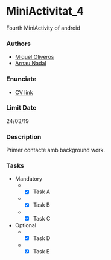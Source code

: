 # MiniActivitat_4
Fourth MiniActivity of android

### Authors ###
* [Miquel Oliveros](https://github.com/MiquelOliveros)
* [Arnau Nadal](https://github.com/ar98nau)

### Enunciate ###
* [CV link](https://cv.udl.cat/access/content/attachment/102025-1819/Activitats/b2a14f34-4846-4800-9130-de639a36689e/MiniActv-4.pdf)

### Limit Date ###
24/03/19

### Description ###
Primer contacte amb background work.

### Tasks ###
  * Mandatory
    * - [x] Task A
    * - [x] Task B
    * - [x] Task C
  * Optional
    * - [x] Task D
    * - [x] Task E

